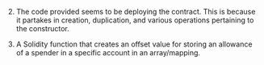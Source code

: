 2. The code provided seems to be deploying the contract. This is because it partakes in creation, duplication, and various operations pertaining to the constructor.

3. A Solidity function that creates an offset value for storing an allowance of a spender in a specific account in an array/mapping.